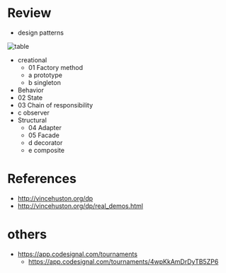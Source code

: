 # Review
- design patterns

![table](https://github.com/ulima-is2/design-patterns-practice/blob/master/material/img/periodic_table_is2.png)

  - creational
    - 01 Factory method
    - a prototype
    - b singleton
  - Behavior
   - 02 State
   - 03 Chain of responsibility
   - c observer
  - Structural
    - 04 Adapter
    - 05 Facade
    - d decorator
    - e composite

# References
- http://vincehuston.org/dp
- http://vincehuston.org/dp/real_demos.html

# others
- https://app.codesignal.com/tournaments
  - https://app.codesignal.com/tournaments/4wpKkAmDrDyTB5ZP6
